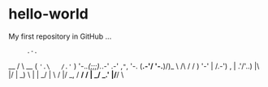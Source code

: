 # hello-world
My first repository in GitHub
...

         .-.
   __   /   \   __
  (  `'.\   /.'`  )
   '-._.(;;;)._.-'
   .-'  ,`"`,  '-.
  (__.-'/   \'-.__)/)_
        \   /\    / / )
         '-'  |   \/.-')
         ,    | .'/\'..)
         |\   |/  | \_)
         \ |  |   \_/
          | \ /
           \|/    _,
           /  __/ /
           | _/ _.'
           |/__/
            \
